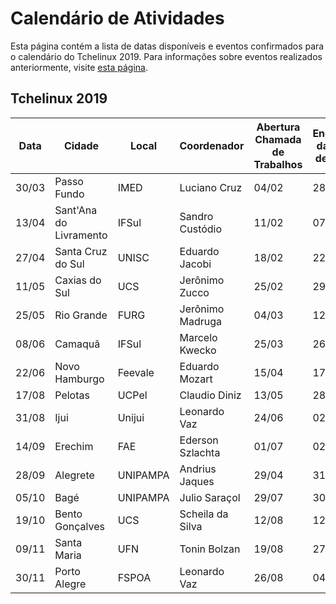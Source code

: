 Calendário de Atividades
========================

Esta página contém a lista de datas disponíveis e eventos confirmados para o calendário do Tchelinux 2019. Para informações sobre eventos realizados anteriormente, visite [esta página](historico_eventos.md).

## Tchelinux 2019

| Data  | Cidade                 | Local    | Coordenador      | Abertura Chamada de Trabalhos | Encerramento da Chamada de Trabalhos  | Programação  |
|-------|------------------------|----------|------------------|-------------------------------|---------------------------------------|--------------|
| 30/03 | Passo Fundo            | IMED     | Luciano Cruz     | 04/02                         | 28/02         | 01/03        |
| 13/04 | Sant'Ana do Livramento | IFSul    | Sandro Custódio  | 11/02                         | 07/03         | 11/03        |
| 27/04 | Santa Cruz do Sul      | UNISC    | Eduardo Jacobi   | 18/02                         | 22/03         | 25/03        | 
| 11/05 | Caxias do Sul          | UCS      | Jerônimo Zucco   | 25/02                         | 29/03         | 02/04        |
| 25/05 | Rio Grande             | FURG     | Jerônimo Madruga | 04/03                         | 12/04         | 15/04        | 
| 08/06 | Camaquã                | IFSul    | Marcelo Kwecko   | 25/03                         | 26/04         | 29/04        |
| 22/06 | Novo Hamburgo          | Feevale  | Eduardo Mozart   | 15/04                         | 17/05         | 20/05        |  
| 17/08 | Pelotas                | UCPel    | Claudio Diniz    | 13/05                         | 28/06         | 01/07        | 
| 31/08 | Ijui                   | Unijui   | Leonardo Vaz     | 24/06                         | 02/07         | 29/07        | 
| 14/09 | Erechim                | FAE      | Ederson Szlachta | 01/07                         | 02/08         | 05/08        |
| 28/09 | Alegrete               | UNIPAMPA | Andrius Jaques   | 29/04                         | 31/05         | 03/06        |
| 05/10 | Bagé                   | UNIPAMPA | Julio Saraçol    | 29/07                         | 30/08         | 02/09        |
| 19/10 | Bento Gonçalves        | UCS      | Scheila da Silva | 12/08                         | 12/09         | 16/09        |
| 09/11 | Santa Maria            | UFN      | Tonin Bolzan     | 19/08                         | 27/09         | 30/09        |
| 30/11 | Porto Alegre           | FSPOA    | Leonardo Vaz     | 26/08                         | 04/10         | 07/10        |
